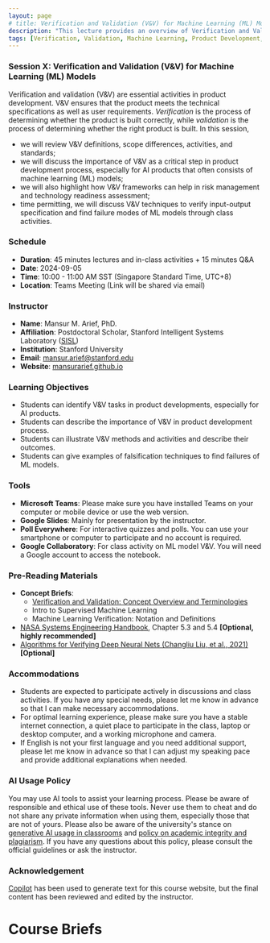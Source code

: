 ```yaml
---
layout: page
# title: Verification and Validation (V&V) for Machine Learning (ML) Models
description: "This lecture provides an overview of Verification and Validation (V&V) for Machine Learning (ML) Models. It covers V&V definitions, scope differences, activities, and standards. It also discusses the importance of V&V as a critical step in product development process, especially for AI products that often consists of machine learning (ML) models. If time permits, it will discuss V&V techniques to verify input-output specification and find failure modes for ML models through class activities."
tags: [Verification, Validation, Machine Learning, Product Development, AI Products, V&V Standards, V&V Activities, V&V Outcomes, ML Model Verification, ML Model Validation, Falsification Techniques, Adversarial Attacks]
---
```


<!-- ## Course: Verification and Validation (V&V) for AI Products -->

### Session X: Verification and Validation (V&V) for Machine Learning (ML) Models

<!-- **Abstract:** Verification and validation (V&V) are essential activities in product development. V&V ensures that the product meets the technical specifications as well as user requirements. Verification is the process of determining whether the product is built correctly, while validation is the process of determining whether the right product is built. In this session, we will review V&V definitions, scope differences, activities, and standards. We will discuss the importance of V&V as a critical step in product development process, especially for AI products that often consists of machine learning (ML) models. We will also highlight how V&V frameworks can help in risk management and technology readiness assessment. If time permits, we will discuss V&V techniques to verify input-output specification and find failure modes for ML models through class activities. Students are expected to participate actively in discussions and class activities. Pre-reading materials are available both in the course website and attached. By the end of this session, students will be able to identify V&V task, argue their critical importance as part of product development process, describe methods and activities to carry out V&V in practice, and give examples of falsification techniques to find failures for ML models. -->

Verification and validation (V&V) are essential activities in product development. V&V ensures that the product meets the technical specifications as well as user requirements. *Verification* is the process of determining whether the product is built correctly, while *validation* is the process of determining whether the right product is built. In this session,

- we will review V&V definitions, scope differences, activities, and standards;
- we will discuss the importance of V&V as a critical step in product development process, especially for AI products that often consists of machine learning (ML) models;
- we will also highlight how V&V frameworks can help in risk management and technology readiness assessment;
- time permitting, we will discuss V&V techniques to verify input-output specification and find failure modes of ML models through class activities.

### Schedule

- **Duration**: 45 minutes lectures and in-class activities + 15 minutes Q&A
- **Date**: 2024-09-05 
- **Time**: 10:00 - 11:00 AM SST (Singapore Standard Time, UTC+8)
- **Location**: Teams Meeting (Link will be shared via email)

### Instructor

- **Name**: Mansur M. Arief, PhD.
- **Affiliation**: Postdoctoral Scholar, Stanford Intelligent Systems Laboratory ([SISL](https://sisl.stanford.edu))
- **Institution**: Stanford University
- **Email**: [mansur.arief@stanford.edu](mailto:mansur.arief@stanford.edu)
- **Website**: [mansurarief.github.io](https://www.mansurarief.github.io)

### Learning Objectives

- Students can identify V&V tasks in product developments, especially for AI products.
- Students can describe the importance of V&V in product development process.
- Students can illustrate V&V methods and activities and describe their outcomes.
- Students can give examples of falsification techniques to find failures of ML models.

### Tools 

- **Microsoft Teams**: Please make sure you have installed Teams on your computer or mobile device or use the web version.
- **Google Slides**: Mainly for presentation by the instructor.
- **Poll Everywhere**: For interactive quizzes and polls. You can use your smartphone or computer to participate and no account is required.
- **Google Collaboratory**: For class activity on ML model V&V. You will need a Google account to access the notebook.

<!-- ### Agenda

- Introduction to Verification and Validation (V&V)
- V&V Activities and  Standards
- Importance of V&V for Product Development
- V&V for Machine Learning (ML) Products
- ML Model Verification and Validation *[Optional, if time permits]*
- Summary and Q&A -->

### Pre-Reading Materials

- **Concept Briefs**:
  - [Verification and Validation: Concept Overview and Terminologies](/v-and-v-concept-overview-and-terminologies)
  - Intro to Supervised Machine Learning
  - Machine Learning Verification: Notation and Definitions
- [NASA Systems Engineering Handbook](https://soma.larc.nasa.gov/mmx/pdf_files/NASA-SP-2007-6105-Rev-1-Final-31Dec2007.pdf), Chapter 5.3 and 5.4 **[Optional, highly recommended]**
- [Algorithms for Verifying Deep Neural Nets (Changliu Liu, et al., 2021)](https://theory.stanford.edu/~barrett/pubs/LAL+21.pdf) **[Optional]**

### Accommodations

- Students are expected to participate actively in discussions and class activities. If you have any special needs, please let me know in advance so that I can make necessary accommodations.
- For optimal learning experience, please make sure you have a stable internet connection, a quiet place to participate in the class, laptop or desktop computer, and a working microphone and camera.
- If English is not your first language and you need additional support, please let me know in advance so that I can adjust my speaking pace and provide additional explanations when needed.

### AI Usage Policy

You may use AI tools to assist your learning process. Please be aware of responsible and ethical use of these tools. Never use them to cheat and do not share any private information when using them, especially those that are not of yours.  Please also be aware of the university's stance on [generative AI usage in classrooms](https://www.ntu.edu.sg/education/inspire/teaching-learning-assessment-with-genai) and [policy on academic integrity and plagiarism](https://www.ntu.edu.sg/wkwsci/admissions/useful-links/undergraduate/academic-integrity). If you have any questions about this policy, please consult the official guidelines or ask the instructor.

### Acknowledgement

[Copilot](https://copilot.github.com) has been used to generate text for this course website, but the final content has been reviewed and edited by the instructor. 
<!-- Copilot is an AI tool developed by [GitHub](https://github.com) and [OpenAI](https://openai.com) to help developers write code and text. Copilot has been trained on a variety of sources, including publicly available data, code, and text. If you have any concerns, please let me know. -->



# Course Briefs

